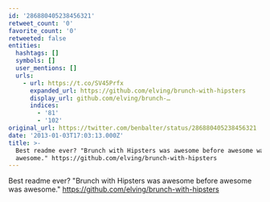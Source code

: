 ```yaml
---
id: '286880405238456321'
retweet_count: '0'
favorite_count: '0'
retweeted: false
entities:
  hashtags: []
  symbols: []
  user_mentions: []
  urls:
    - url: https://t.co/SV45Prfx
      expanded_url: https://github.com/elving/brunch-with-hipsters
      display_url: github.com/elving/brunch-…
      indices:
        - '81'
        - '102'
original_url: https://twitter.com/benbalter/status/286880405238456321
date: '2013-01-03T17:03:13.000Z'
title: >-
  Best readme ever? "Brunch with Hipsters was awesome before awesome was
  awesome." https://github.com/elving/brunch-with-hipsters
---
```


Best readme ever? "Brunch with Hipsters was awesome before awesome was awesome." https://github.com/elving/brunch-with-hipsters